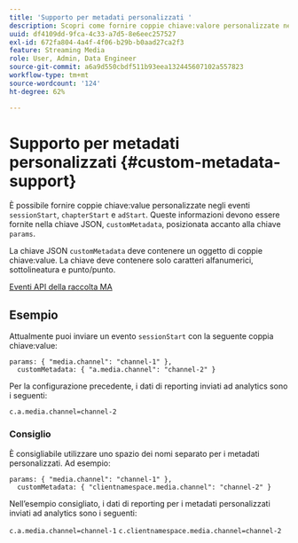 ```yaml
---
title: 'Supporto per metadati personalizzati '
description: Scopri come fornire coppie chiave:valore personalizzate negli eventi sessionStart, chapterStart e adStart.
uuid: df4109dd-9fca-4c33-a7d5-8e6eec257527
exl-id: 672fa804-4a4f-4f06-b29b-b0aad27ca2f3
feature: Streaming Media
role: User, Admin, Data Engineer
source-git-commit: a6a9d550cbdf511b93eea132445607102a557823
workflow-type: tm+mt
source-wordcount: '124'
ht-degree: 62%

---
```


# Supporto per metadati personalizzati {#custom-metadata-support}

È possibile fornire coppie chiave:value personalizzate negli eventi `sessionStart`, `chapterStart` e `adStart`. Queste informazioni devono essere fornite nella chiave JSON, `customMetadata`, posizionata accanto alla chiave `params`.

La chiave JSON `customMetadata` deve contenere un oggetto di coppie chiave:value. La chiave deve contenere solo caratteri alfanumerici, sottolineatura e punto/punto.

[Eventi API della raccolta MA](../mc-api-ref/mc-api-events-req.md)

## Esempio

Attualmente puoi inviare un evento `sessionStart` con la seguente coppia chiave:value:

```
params: { "media.channel": "channel-1" },
  customMetadata: { "a.media.channel": "channel-2" }
```

Per la configurazione precedente, i dati di reporting inviati ad analytics sono i seguenti:

`c.a.media.channel=channel-2`

### Consiglio

È consigliabile utilizzare uno spazio dei nomi separato per i metadati personalizzati. Ad esempio:

```
params: { "media.channel": "channel-1" },
  customMetadata: { "clientnamespace.media.channel": "channel-2" }
```

Nell’esempio consigliato, i dati di reporting per i metadati personalizzati inviati ad analytics sono i seguenti:

`c.a.media.channel=channel-1`
`c.clientnamespace.media.channel=channel-2`
